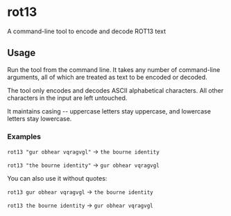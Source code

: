 
# rot13

A command-line tool to encode and decode ROT13 text

## Usage

Run the tool from the command line.
It takes any number of command-line arguments, all of which are treated as text to be encoded or decoded.

The tool only encodes and decodes ASCII alphabetical characters. All other characters in the input are left untouched.

It maintains casing -- uppercase letters stay uppercase, and lowercase letters stay lowercase. 

### Examples

`rot13 "gur obhear vqragvgl"` -> `the bourne identity`

`rot13 "the bourne identity"` -> `gur obhear vqragvgl`

You can also use it without quotes:

`rot13 gur obhear vqragvgl` -> `the bourne identity`

`rot13 the bourne identity` -> `gur obhear vqragvgl`

